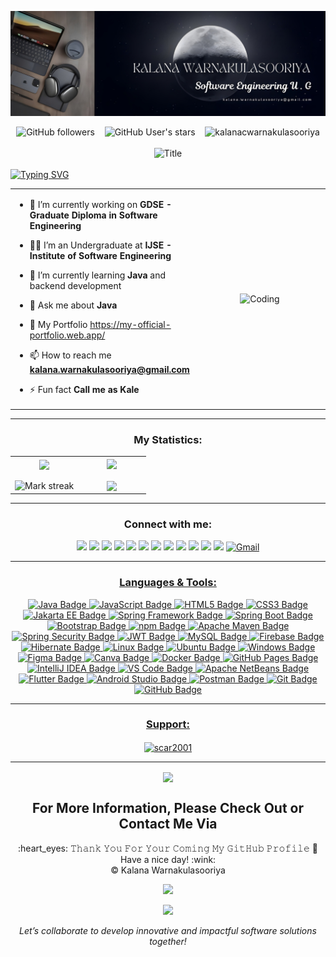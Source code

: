 ![header](https://github.com/kalanaCwarnakulasooriya/kalanaCwarnakulasooriya/blob/main/Kalana%20C%20Warnakulasooriya%20.jpg)
<div align="center">
    <img alt="GitHub followers" src="https://img.shields.io/github/followers/kalanaCwarnakulasooriya?style=social">
        &nbsp;&nbsp; 
    <img alt="GitHub User's stars"
        src="https://img.shields.io/github/stars/kalanaCwarnakulasooriya?style=social"> &nbsp;&nbsp; 
    <img src="https://komarev.com/ghpvc/?username=kalanacwarnakulasooriya&label=Profile%20views&color=0e75b6&style=flat"
        alt="kalanacwarnakulasooriya" />
</div>

<div align="center">
    <br>
    <img
      src="https://readme-typing-svg.herokuapp.com?font=Fira+Code&color=66bb6a&size=50&center=true&vCenter=true&height=50&width=1000&lines=Hi,+I'm+Kalana+Warnakulasooriya+;Welcome+to+My+Profile!"
      alt="Title" />
  </div>

</br>
<a href="https://git.io/typing-svg">
    <img src="https://readme-typing-svg.demolab.com?font=Fira+Code&pause=1200&color=27F7EE&width=535&lines=Whitespace+matters%2C+don't+trip!;NullPointerException%3A+Java's+best+friend.;Imports%3A+the+ultimate+friendship.;Compile+errors%3A+Java's+surprise+party." alt="Typing SVG" />
</a>

<table align="center">
    <tr border="none">
        <td width="50%" align="left">

- 🔭 I’m currently working on **GDSE - Graduate Diploma in Software Engineering**

- 🧑‍🎓 I’m an Undergraduate at **IJSE - Institute of Software Engineering**

- 🌱 I’m currently learning **Java** and backend development

- 💬 Ask me about **Java**

- 🚀 My Portfolio https://my-official-portfolio.web.app/

- 📫 How to reach me **kalana.warnakulasooriya@gmail.com**

- ⚡ Fun fact **Call me as Kale**

  </td>
        <td width="50%" align="center">
          <img align="center" alt="Coding" width="450" src="https://repository-images.githubusercontent.com/588181932/e36ec678-7984-4cdd-8e4c-a3932772ff8e">
        </td>
    </tr>
</table>

---

<h3 align="center">My Statistics:</h3>
<p align="center">
<table align="center">
    <tr border="none">
        <td width="50%" align="center">
            <img  align="center"  src="https://github-readme-stats.vercel.app/api?username=kalanaCwarnakulasooriya&show_icons=true&theme=radical" />
            <br>
            <br>
            <img  title="🔥 Get streak stats for your profile at git.io/streak-stats" alt="Mark streak" src="https://github-readme-streak-stats.herokuapp.com/?user=kalanaCwarnakulasooriya&theme=radical" /> 
        </td>
        <td width="50%" align="center">
            <img  align="center"  src="https://github-readme-stats.anuraghazra1.vercel.app/api/top-langs/?username=kalanaCwarnakulasooriya&theme=radical&hide_border=false&no-bg=true&no-frame=true&langs_count=10"/>
            <br>
            <br>
            <img align="center" src="https://github-contributor-stats.vercel.app/api?username=kalanaCwarnakulasooriya&limit=5&theme=radical&combine_all_yearly_contributions=true"/>
        </td>
    </tr>
</table>

---

<h3 align="center">Connect with me:</h3>
<p align="center">
    <a href="https://discord.com/invite/kalana_warnakulasooriya" target="blank"><img src="https://img.shields.io/badge/Discord-black?style=for-the-badge&logo=discord&logoColor=5865F2"></a>
    <a href="https://linkedin.com/in/kalana-warnakulasooriya-9570b2215" target="blank"><img src="https://img.shields.io/badge/LinkedIn-black?style=for-the-badge&logo=linkedin&logoColor=0077B5"></a>
    <a href="https://stackoverflow.com/users/26693447" target="blank"><img src="https://img.shields.io/badge/Stack_Overflow-black?style=for-the-badge&logo=stack-overflow&logoColor=FE7A16"></a>
    <a href="https://www.youtube.com/channel/UCoK-KPe4607cwxLRxd1hoWQ" target="_blank"><img src="https://img.shields.io/badge/YouTube-black?style=for-the-badge&logo=youtube&logoColor=FF0000"></a>
    <a href="https://www.hackerrank.com/profile/@Kalana_W_" target="blank"><img src="https://img.shields.io/badge/-Hackerrank-black?style=for-the-badge&logo=HackerRank&logoColor=2EC866"></a>
    <a href="https://leetcode.com/u/5Ae1p2LZM4/" target="blank"><img src="https://img.shields.io/badge/-LeetCode-black?style=for-the-badge&logo=LeetCode&logoColor=FFA116"></a>
    <a href="https://www.facebook.com/profile.php?id=100086889394648" target="_blank"><img src="https://img.shields.io/badge/Facebook-black?style=for-the-badge&logo=facebook&logoColor=1877F2"></a>
    <a href="https://www.instagram.com/_kalana_w_/" target="_blank"><img src="https://img.shields.io/badge/Instagram-black?style=for-the-badge&logo=instagram&logoColor=E4405F"></a>
    <a href="https://www.pinterest.com/kalana_W_/" target="_blank"><img src="https://img.shields.io/badge/Pinterest-black?style=for-the-badge&logo=pinterest&logoColor=BD081C"></a>
    <a href="https://www.reddit.com/user/Ornery_Childhood6861/" target="_blank"><img src="https://img.shields.io/badge/Reddit-black?style=for-the-badge&logo=reddit&logoColor=FF4500"></a>
    <a href="https://x.com/Kalana_W_" target="_blank"><img src="https://img.shields.io/badge/Follow @Kalana_W_-black?style=for-the-badge&logo=x&logoColor=FFFFFF"></a>
    <a href="https://slack.com/client/T024UA9F6VC/C024Y1HE0S1" target="_blank"><img src="https://img.shields.io/badge/Slack-black?style=for-the-badge&logo=slack&logoColor=4A154B"></a>
    <a href="mailto:888kalana.warnakulasooriya@gmail.com" target="_blank"><img src="https://img.shields.io/badge/Gmail-black?style=for-the-badge&logo=gmail&logoColor=D14836" alt="Gmail">
<!--     <a href="https://www.youtube.com/channel/UCoK-KPe4607cwxLRxd1hoWQ" target="blank"><img align="center" src="https://static-00.iconduck.com/assets.00/youtube-icon-2048x2048-gedp2icy.png" alt="KalanaCWarnakulasooriya" height="50" width="50" /></a> -->
<!--     <a href="https://www.linkedin.com/in/kalana-warnakulasooriya-9570b2215/" target="blank"><img align="center" src="https://github.com/tandpfun/skill-icons/blob/main/icons/LinkedIn.svg" alt="kalana-warnakulasooriya-9570b2215" height="50" width="50" /></a> -->
<!--     <a href="https://stackoverflow.com/users/26693447/kalana-warnakulasooriya" target="blank"><img align="center" src="https://raw.githubusercontent.com/rahuldkjain/github-profile-readme-generator/master/src/images/icons/Social/stack-overflow.svg" alt="kalana-warnakulasooriya" height="50" width="50" /></a> -->
<!--     <a href="https://web.facebook.com/profile.php?id=100086889394648" target="blank"><img align="center" src="https://raw.githubusercontent.com/rahuldkjain/github-profile-readme-generator/master/src/images/icons/Social/facebook.svg" alt="Kalana Warnakulasooriya" height="50" width="50" /></a> -->
<!--     <a href="https://www.instagram.com/_kalana_w_/" target="blank"><img align="center" src="https://www.edigitalagency.com.au/wp-content/uploads/new-Instagram-icon-png-full-colour.png" alt="_kalana_w_" height="50" width="50" /></a> -->
<!--     <a href="https://x.com/Kalana_W_" target="blank"><img align="center" src="https://upload.wikimedia.org/wikipedia/commons/5/5a/X_icon_2.svg" alt="Kalana_W_" height="50" width="50" /></a> -->
<!--     <a href="https://app.slack.com/client/T024UA9F6VC/C024Y1HE0S1" target="blank"><img align="center" src="https://cdn.worldvectorlogo.com/logos/slack-new-logo.svg" alt="kalana-warnakulasooriya-9570b2215" height="50" width="50" /></a> -->
<!--     <a href="https://www.pinterest.com/kalana_W_/" target="blank"><img align="center" src="https://upload.wikimedia.org/wikipedia/commons/4/4d/Pinterest.svg" alt="kalana-warnakulasooriya-9570b2215" height="60" width="60" /></a> -->
<!--     <a href="https://www.reddit.com/user/Ornery_Childhood6861/" target="blank"><img align="center" src="https://www.logo.wine/a/logo/Reddit/Reddit-Logomark-Color-Logo.wine.svg" alt="Ornery_Childhood6861" height="85" width="85" /></a> -->
</p>

---

<h3 align="center">Languages & Tools:</h3>
<p align="center">
<img src="https://img.shields.io/badge/Java-orange.svg?style=for-the-badge&logo=java&logoColor=white" alt="Java Badge">
<img src="https://img.shields.io/badge/JavaScript-F7DF1E?style=for-the-badge&logo=javascript&logoColor=black" alt="JavaScript Badge">
<img src="https://img.shields.io/badge/HTML5-%23E34F26.svg?style=for-the-badge&logo=html5&logoColor=white" alt="HTML5 Badge">
<img src="https://img.shields.io/badge/CSS3-%231572B6.svg?style=for-the-badge&logo=css3&logoColor=white" alt="CSS3 Badge">

<img src="https://img.shields.io/badge/Jakarta_EE-0079C2?style=for-the-badge&logo=jakartaee&logoColor=white" alt="Jakarta EE Badge">
<img src="https://img.shields.io/badge/Spring-6DB33F?style=for-the-badge&logo=spring&logoColor=white" alt="Spring Framework Badge">
<img src="https://img.shields.io/badge/Spring_Boot-6DB33F?style=for-the-badge&logo=springboot&logoColor=white" alt="Spring Boot Badge">

<img src="https://img.shields.io/badge/Bootstrap-7952B3?style=for-the-badge&logo=bootstrap&logoColor=white" alt="Bootstrap Badge">

<img src="https://img.shields.io/badge/npm-CB3837?style=for-the-badge&logo=npm&logoColor=white" alt="npm Badge">
<img src="https://img.shields.io/badge/Apache_Maven-C71A36?style=for-the-badge&logo=apachemaven&logoColor=white" alt="Apache Maven Badge">

<img src="https://img.shields.io/badge/Spring_Security-6DB33F?style=for-the-badge&logo=spring&logoColor=white" alt="Spring Security Badge">
<img src="https://img.shields.io/badge/JWT-000000?style=for-the-badge&logo=jsonwebtoken&logoColor=white" alt="JWT Badge">

<img src="https://img.shields.io/badge/MySQL-4479A1?style=for-the-badge&logo=mysql&logoColor=white" alt="MySQL Badge">
<img src="https://img.shields.io/badge/Firebase-FFCA28?style=for-the-badge&logo=firebase&logoColor=black" alt="Firebase Badge">
<img src="https://img.shields.io/badge/Hibernate-59666C?style=for-the-badge&logo=hibernate&logoColor=white" alt="Hibernate Badge">

<img src="https://img.shields.io/badge/Linux-FCC624?style=for-the-badge&logo=linux&logoColor=black" alt="Linux Badge">
<img src="https://img.shields.io/badge/Ubuntu-E95420?style=for-the-badge&logo=ubuntu&logoColor=white" alt="Ubuntu Badge">
<img src="https://img.shields.io/badge/Windows-0078D6?style=for-the-badge&logo=windows&logoColor=white" alt="Windows Badge">

<img src="https://img.shields.io/badge/Figma-F24E1E?style=for-the-badge&logo=figma&logoColor=white" alt="Figma Badge">
<img src="https://img.shields.io/badge/Canva-00C4CC?style=for-the-badge&logo=canva&logoColor=white" alt="Canva Badge">

<img src="https://img.shields.io/badge/Docker-2496ED?style=for-the-badge&logo=docker&logoColor=white" alt="Docker Badge">
<img src="https://img.shields.io/badge/GitHub_Pages-121013?style=for-the-badge&logo=githubpages&logoColor=white" alt="GitHub Pages Badge">

<img src="https://img.shields.io/badge/IntelliJ_IDEA-000000?style=for-the-badge&logo=intellijidea&logoColor=white" alt="IntelliJ IDEA Badge">
<img src="https://img.shields.io/badge/VS_Code-007ACC?style=for-the-badge&logo=visualstudiocode&logoColor=white" alt="VS Code Badge">
<img src="https://img.shields.io/badge/Apache_NetBeans-1B6AC6?style=for-the-badge&logo=apache-netbeans-ide&logoColor=white" alt="Apache NetBeans Badge">
<img src="https://img.shields.io/badge/Flutter-02569B?style=for-the-badge&logo=flutter&logoColor=white" alt="Flutter Badge"> 
<img src="https://img.shields.io/badge/Android_Studio-3DDC84?style=for-the-badge&logo=android-studio&logoColor=white" alt="Android Studio Badge">

<img src="https://img.shields.io/badge/Postman-FF6C37?style=for-the-badge&logo=postman&logoColor=white" alt="Postman Badge">

<img src="https://img.shields.io/badge/Git-F05032?style=for-the-badge&logo=git&logoColor=white" alt="Git Badge">
<img src="https://img.shields.io/badge/GitHub-181717?style=for-the-badge&logo=github&logoColor=white" alt="GitHub Badge">
</p>

---

<h3 align="center">Support:</h3>
<p align="center">
  <a href="https://www.buymeacoffee.com/_kalana_w_"> <img align="center" src="https://cdn.buymeacoffee.com/buttons/v2/default-yellow.png" height="50" width="210" alt="scar2001" /></a>
</p>

---

<div align="center">
<img src='https://raw.githubusercontent.com/ShahriarShafin/ShahriarShafin/main/Assets/handshake.gif' width="80px" align="center"> <br>

## For More Information, Please Check Out or Contact Me Via

</div>

<div align="center">
  :heart_eyes: 𝚃𝚑𝚊𝚗𝚔 𝚈𝚘𝚞 𝙵𝚘𝚛 𝚈𝚘𝚞𝚛 𝙲𝚘𝚖𝚒𝚗𝚐 𝙼𝚢 𝙶𝚒𝚝𝙷𝚞𝚋 𝙿𝚛𝚘𝚏𝚒𝚕𝚎 🤝<br/>
Have a nice day! :wink: <br/>
  &copy; Kalana Warnakulasooriya
</div>

 <p align="center">
  <img  width="1000" src="https://capsule-render.vercel.app/api?type=waving&color=gradient&height=80&section=footer"/>
</p>
   
<p align="center">
  <img  width="1000" src="https://user-images.githubusercontent.com/73097560/115834477-dbab4500-a447-11eb-908a-139a6edaec5c.gif"/>
</p>

<p align="center">
  <i>Let’s collaborate to develop innovative and impactful software solutions together!</i>
</p>
